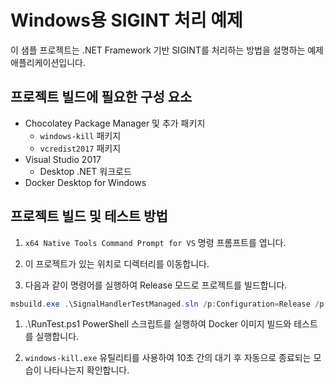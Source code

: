 # Windows용 SIGINT 처리 예제

이 샘플 프로젝트는 .NET Framework 기반 SIGINT를 처리하는 방법을 설명하는 예제 애플리케이션입니다.

## 프로젝트 빌드에 필요한 구성 요소

- Chocolatey Package Manager 및 추가 패키지
  - `windows-kill` 패키지
  - `vcredist2017` 패키지
- Visual Studio 2017
  - Desktop .NET 워크로드
- Docker Desktop for Windows

## 프로젝트 빌드 및 테스트 방법

1. `x64 Native Tools Command Prompt for VS` 명령 프롬프트를 엽니다.

1. 이 프로젝트가 있는 위치로 디렉터리를 이동합니다.

1. 다음과 같이 명령어를 실행하여 Release 모드로 프로젝트를 빌드합니다.

```powershell
msbuild.exe .\SignalHandlerTestManaged.sln /p:Configuration=Release /p:Platform="Any CPU"
```

1. .\RunTest.ps1 PowerShell 스크립트를 실행하여 Docker 이미지 빌드와 테스트를 실행합니다.

1. `windows-kill.exe` 유틸리티를 사용하여 10초 간의 대기 후 자동으로 종료되는 모습이 나타나는지 확인합니다.
